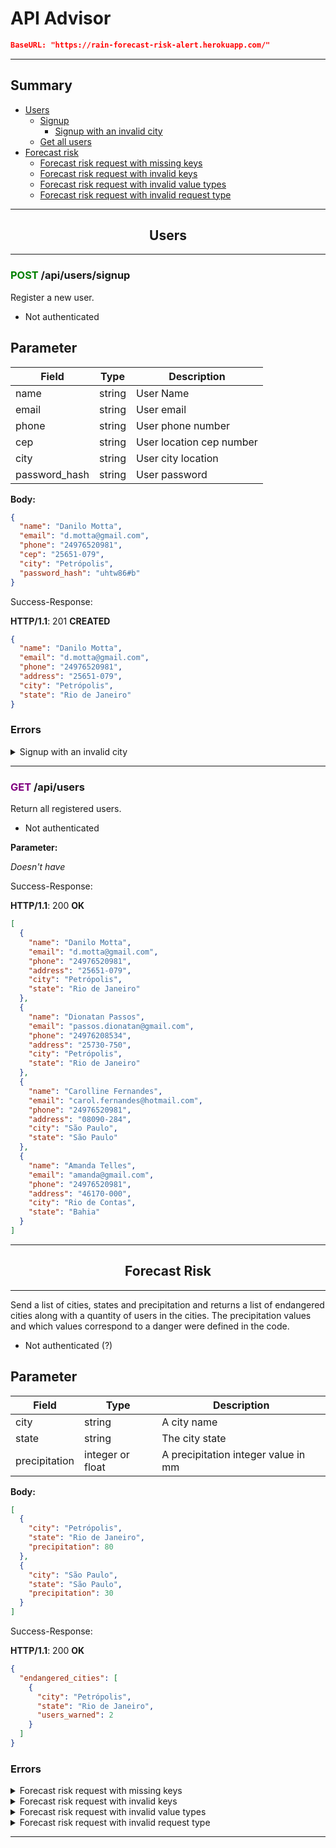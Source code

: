 # API Advisor

```json
BaseURL: "https://rain-forecast-risk-alert.herokuapp.com/"
```

---

## Summary

- [Users](#users)
  - [Signup](#users-signup)
    - [Signup with an invalid city](#users-signup-invalid-city)
  - [Get all users](#users-get)
- [Forecast risk](#forecast-risk)
  - [Forecast risk request with missing keys](#forecast-risk-missing-keys)
  - [Forecast risk request with invalid keys](#forecast-risk-invalid-keys)
  - [Forecast risk request with invalid value types](#forecast-risk-invalid-value-types)
  - [Forecast risk request with invalid request type](#forecast-risk-invalid-request-type)

---

## <center>**Users** <a name="users"></a></center>

---

### <span style="color: green">**POST**</span> /api/users/signup <a name="users-signup"></a>

Register a new user.

- Not authenticated

## Parameter

| **Field**     | **Type** | **Description**          |
| ------------- | -------- | ------------------------ |
| name          | string   | User Name                |
| email         | string   | User email               |
| phone         | string   | User phone number        |
| cep           | string   | User location cep number |
| city          | string   | User city location       |
| password_hash | string   | User password            |

**Body:**

```json
{
  "name": "Danilo Motta",
  "email": "d.motta@gmail.com",
  "phone": "24976520981",
  "cep": "25651-079",
  "city": "Petrópolis",
  "password_hash": "uhtw86#b"
}
```

Success-Response:

**HTTP/1.1**: 201 **CREATED**

```json
{
  "name": "Danilo Motta",
  "email": "d.motta@gmail.com",
  "phone": "24976520981",
  "address": "25651-079",
  "city": "Petrópolis",
  "state": "Rio de Janeiro"
}
```

### Errors

<details>
<summary>Signup with an invalid city</summary> <a name="users-signup-invalid-city"></a>
Error <span style="color: yellow">4xx</span>

| Name       | Description                                       |
| ---------- | ------------------------------------------------- |
| BadRequest | Error Return When Invalid City Parameter Is Sent. |

```json
{
  "error": "city out of range",
  "expected": ["Rio de Janeiro", "São Paulo", "Petrópolis"],
  "received": "Schroeder"
}
```

</details>

---

### <span style="color: purple">**GET**</span> /api/users <a name="users-get"></a>

Return all registered users.

- Not authenticated

**Parameter:**

_Doesn't have_

Success-Response:

**HTTP/1.1**: 200 **OK**

```json
[
  {
    "name": "Danilo Motta",
    "email": "d.motta@gmail.com",
    "phone": "24976520981",
    "address": "25651-079",
    "city": "Petrópolis",
    "state": "Rio de Janeiro"
  },
  {
    "name": "Dionatan Passos",
    "email": "passos.dionatan@gmail.com",
    "phone": "24976208534",
    "address": "25730-750",
    "city": "Petrópolis",
    "state": "Rio de Janeiro"
  },
  {
    "name": "Carolline Fernandes",
    "email": "carol.fernandes@hotmail.com",
    "phone": "24976520981",
    "address": "08090-284",
    "city": "São Paulo",
    "state": "São Paulo"
  },
  {
    "name": "Amanda Telles",
    "email": "amanda@gmail.com",
    "phone": "24976520981",
    "address": "46170-000",
    "city": "Rio de Contas",
    "state": "Bahia"
  }
]
```

---

## <center>**Forecast Risk** <a name="forecast-risk"></a></center>

---

Send a list of cities, states and precipitation and returns a list of endangered cities along with a quantity of users in the cities. The precipitation values and which values correspond to a danger were defined in the code.

- Not authenticated (?)

## Parameter

| **Field**     | **Type**         | **Description**                     |
| ------------- | ---------------- | ----------------------------------- |
| city          | string           | A city name                         |
| state         | string           | The city state                      |
| precipitation | integer or float | A precipitation integer value in mm |

**Body:**

```json
[
  {
    "city": "Petrópolis",
    "state": "Rio de Janeiro",
    "precipitation": 80
  },
  {
    "city": "São Paulo",
    "state": "São Paulo",
    "precipitation": 30
  }
]
```

Success-Response:

**HTTP/1.1**: 200 **OK**

```json
{
  "endangered_cities": [
    {
      "city": "Petrópolis",
      "state": "Rio de Janeiro",
      "users_warned": 2
    }
  ]
}
```

### Errors

<details>
<summary>Forecast risk request with missing keys</summary> <a name="forecast-risk-missing-keys"></a>

**Body:**

```json
[
  {
    "state": "Rio de Janeiro",
    "precipitation": 80
  },
  {
    "city": "São Paulo",
    "state": "São Paulo"
  }
]
```

Error-Response:

**HTTP/1.1**: 400 **BAD REQUEST**

```json
{
  "error": "missing keys",
  "expected_keys": ["city", "state", "precipitation"],
  "missing_keys": [
    {
      "request": {
        "state": "Rio de Janeiro",
        "precipitation": 80
      },
      "missing_keys": ["city"]
    },
    {
      "request": {
        "city": "São Paulo",
        "state": "São Paulo"
      },
      "missing_keys": ["precipitation"]
    }
  ]
}
```

</details>

<details>
<summary>Forecast risk request with invalid keys</summary> <a name="forecast-risk-invalid-keys"></a>

**Body:**

```json
[
  {
    "city": "Petrópolis",
    "state": "Rio de Janeiro",
    "precipitation": 80,
    "flood_risk": "high"
  },
  {
    "city": "São Paulo",
    "state": "São Paulo",
    "precipitation": 30
  }
]
```

Error-Response:

**HTTP/1.1**: 400 **BAD REQUEST**

```json
{
  "error": "invalid keys",
  "expected_keys": ["city", "state", "precipitation"],
  "invalid_keys": [
    {
      "request": {
        "city": "Petrópolis",
        "state": "Rio de Janeiro",
        "precipitation": 80,
        "flood_risk": "high"
      },
      "invalid_keys": ["flood_risk"]
    }
  ]
}
```

</details>

<details>
<summary>Forecast risk request with invalid value types</summary> <a name="forecast-risk-invalid-value-types"></a>

**Body:**

```json
[
  {
    "city": "Petrópolis",
    "state": "Rio de Janeiro",
    "precipitation": "high"
  },
  {
    "city": "São Paulo",
    "state": 23,
    "precipitation": { "mm": 80 }
  }
]
```

Error-Response:

**HTTP/1.1**: 400 **BAD REQUEST**

```json
{
  "error": "invalid type",
  "expected_type": {
    "city": "str",
    "state": "str",
    "precipitation": "int or float"
  },
  "received_type": [
    {
      "request": {
        "city": "Petrópolis",
        "state": "Rio de Janeiro",
        "precipitation": "high"
      },
      "invalid_types": {
        "precipitation": "str"
      }
    },
    {
      "request": {
        "city": "São Paulo",
        "state": 23,
        "precipitation": {
          "mm": 80
        }
      },
      "invalid_types": {
        "state": "int",
        "precipitation": "dict"
      }
    }
  ]
}
```

</details>

<details>
<summary>Forecast risk request with invalid request type</summary> <a name="forecast-risk-invalid-request-type"></a>

**Body:**

```json
{
  "city": "Petrópolis",
  "state": "Rio de Janeiro",
  "precipitation": 80
}
```

Error-Response:

**HTTP/1.1**: 400 **BAD REQUEST**

```json
{
  "error": "invalid type",
  "expected_type": "type",
  "received_type": "dict"
}
```

</details>

---
